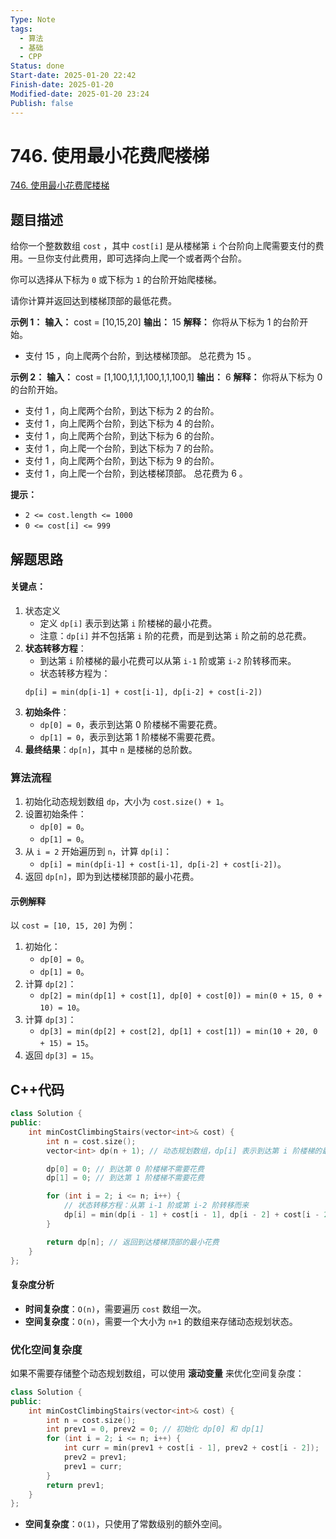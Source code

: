 ```yaml
---
Type: Note
tags:
  - 算法
  - 基础
  - CPP
Status: done
Start-date: 2025-01-20 22:42
Finish-date: 2025-01-20
Modified-date: 2025-01-20 23:24
Publish: false
---
```



# 746. 使用最小花费爬楼梯
[746. 使用最小花费爬楼梯](https://leetcode.cn/problems/min-cost-climbing-stairs/)

## 题目描述
给你一个整数数组 `cost` ，其中 `cost[i]` 是从楼梯第 `i` 个台阶向上爬需要支付的费用。一旦你支付此费用，即可选择向上爬一个或者两个台阶。

你可以选择从下标为 `0` 或下标为 `1` 的台阶开始爬楼梯。

请你计算并返回达到楼梯顶部的最低花费。

**示例 1：**
**输入：** cost = [10,15,20]
**输出：** 15
**解释：** 你将从下标为 1 的台阶开始。
- 支付 15 ，向上爬两个台阶，到达楼梯顶部。
总花费为 15 。

**示例 2：**
**输入：** cost = [1,100,1,1,1,100,1,1,100,1]
**输出：** 6
**解释：** 你将从下标为 0 的台阶开始。
- 支付 1 ，向上爬两个台阶，到达下标为 2 的台阶。
- 支付 1 ，向上爬两个台阶，到达下标为 4 的台阶。
- 支付 1 ，向上爬两个台阶，到达下标为 6 的台阶。
- 支付 1 ，向上爬一个台阶，到达下标为 7 的台阶。
- 支付 1 ，向上爬两个台阶，到达下标为 9 的台阶。
- 支付 1 ，向上爬一个台阶，到达楼梯顶部。
总花费为 6 。

**提示：**
- `2 <= cost.length <= 1000`
- `0 <= cost[i] <= 999`

## 解题思路
#### 关键点：
1. 状态定义
	- 定义 `dp[i]` 表示到达第 `i` 阶楼梯的最小花费。
	- 注意：`dp[i]` 并不包括第 `i` 阶的花费，而是到达第 `i` 阶之前的总花费。
2. **状态转移方程**：
	- 到达第 `i` 阶楼梯的最小花费可以从第 `i-1` 阶或第 `i-2` 阶转移而来。
	- 状态转移方程为：
     ```
     dp[i] = min(dp[i-1] + cost[i-1], dp[i-2] + cost[i-2])
     ```
3. **初始条件**：
	- `dp[0] = 0`，表示到达第 0 阶楼梯不需要花费。
	- `dp[1] = 0`，表示到达第 1 阶楼梯不需要花费。
1. **最终结果**：`dp[n]`，其中 `n` 是楼梯的总阶数。



### 算法流程
1. 初始化动态规划数组 `dp`，大小为 `cost.size() + 1`。
2. 设置初始条件：
   - `dp[0] = 0`。
   - `dp[1] = 0`。
3. 从 `i = 2` 开始遍历到 `n`，计算 `dp[i]`：
   - `dp[i] = min(dp[i-1] + cost[i-1], dp[i-2] + cost[i-2])`。
4. 返回 `dp[n]`，即为到达楼梯顶部的最小花费。


#### 示例解释
以 `cost = [10, 15, 20]` 为例：
1. 初始化：
   - `dp[0] = 0`。
   - `dp[1] = 0`。
2. 计算 `dp[2]`：
   - `dp[2] = min(dp[1] + cost[1], dp[0] + cost[0]) = min(0 + 15, 0 + 10) = 10`。
3. 计算 `dp[3]`：
   - `dp[3] = min(dp[2] + cost[2], dp[1] + cost[1]) = min(10 + 20, 0 + 15) = 15`。
4. 返回 `dp[3] = 15`。

## C++代码
```cpp
class Solution {
public:
    int minCostClimbingStairs(vector<int>& cost) {
        int n = cost.size();
        vector<int> dp(n + 1); // 动态规划数组，dp[i] 表示到达第 i 阶楼梯的最小花费

        dp[0] = 0; // 到达第 0 阶楼梯不需要花费
        dp[1] = 0; // 到达第 1 阶楼梯不需要花费

        for (int i = 2; i <= n; i++) {
            // 状态转移方程：从第 i-1 阶或第 i-2 阶转移而来
            dp[i] = min(dp[i - 1] + cost[i - 1], dp[i - 2] + cost[i - 2]);
        }

        return dp[n]; // 返回到达楼梯顶部的最小花费
    }
};
```

#### 复杂度分析
- **时间复杂度**：`O(n)`，需要遍历 `cost` 数组一次。
- **空间复杂度**：`O(n)`，需要一个大小为 `n+1` 的数组来存储动态规划状态。


### 优化空间复杂度
如果不需要存储整个动态规划数组，可以使用 **滚动变量** 来优化空间复杂度：
```cpp
class Solution {
public:
    int minCostClimbingStairs(vector<int>& cost) {
        int n = cost.size();
        int prev1 = 0, prev2 = 0; // 初始化 dp[0] 和 dp[1]
        for (int i = 2; i <= n; i++) {
            int curr = min(prev1 + cost[i - 1], prev2 + cost[i - 2]);
            prev2 = prev1;
            prev1 = curr;
        }
        return prev1;
    }
};
```
- **空间复杂度**：`O(1)`，只使用了常数级别的额外空间。


